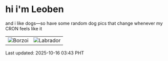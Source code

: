 # hi i'm Leoben

and i like dogs—so have some random dog pics that change whenever my CRON feels like it

|  |  |
|--------|----------|
| ![Borzoi](https://random-dog-vercel.vercel.app/api/random-borzoi?v=1760557385) | ![Labrador](https://random-dog-vercel.vercel.app/api/random-labrador?v=1760557385) |

Last updated: 2025-10-16 03:43 PHT
